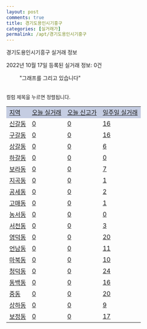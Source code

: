 ```yaml
---
layout: post
comments: true
title: 경기도용인시기흥구
categories: [실거래가]
permalink: /apt/경기도용인시기흥구
---
```


경기도용인시기흥구 실거래 정보

2022년 10월 17일 등록된 실거래 정보: 0건

<!--<script async src="https://pagead2.googlesyndication.com/pagead/js/adsbygoogle.js?client=ca-pub-3485438051770037"
 crossorigin="anonymous"></script>-->

<script type="text/javascript">
  google.charts.load('current', {'packages':['corechart']});
  google.charts.setOnLoadCallback(drawChart);

  function drawChart() {
    var data = google.visualization.arrayToDataTable([['거래일', '매매', '전월세', '전매'], ['21-01', 3, 3, 0], ['21-02', 0, 4, 0], ['21-03', 1, 4, 0], ['21-04', 0, 2, 0], ['21-05', 3, 0, 0], ['21-06', 0, 1, 0], ['21-07', 1, 65, 0], ['21-08', 216, 248, 0], ['21-09', 8, 36, 0], ['21-10', 121, 313, 2], ['21-11', 190, 657, 1], ['21-12', 140, 645, 0], ['22-01', 87, 660, 0], ['22-02', 123, 720, 0], ['22-03', 130, 767, 0], ['22-04', 165, 781, 1], ['22-05', 150, 767, 0], ['22-06', 90, 693, 0], ['22-07', 63, 782, 0], ['22-08', 62, 666, 0], ['22-09', 38, 603, 0], ['22-10', 7, 215, 0]]);

    var options = {
      title: '최근 1년간 유형별 거래량 추이',
      legend: { position: 'bottom' }
    };

    setTimeout(function() {
        var chart = new google.visualization.LineChart(document.getElementById('columnchart_material'));
        chart.draw(data, (options));
        document.getElementById('loading').style.display = 'none';
        var dayLabel = (new Date()).getDay();
        if (dayLabel < 2) {
            sorttable.innerSortFunction.apply(document.getElementById('week'), []);
            sorttable.innerSortFunction.apply(document.getElementById('week'), []);        
        }
        else {
            sorttable.innerSortFunction.apply(document.getElementById('today'), []);
            sorttable.innerSortFunction.apply(document.getElementById('today'), []);
        }
    }, 200);

  }
</script>

<div id="loading" style="z-index:20; display: block; margin-left: 35px">"그래프를 그리고 있습니다"</div>
<div id="columnchart_material" style="width: 95%; margin-left: -35px; display: block"></div>
<!--<div style="width: 95%; margin-left: -35px; display: block">
      <script async src="https://pagead2.googlesyndication.com/pagead/js/adsbygoogle.js?client=ca-pub-3485438051770037"
          crossorigin="anonymous"></script>
      <ins class="adsbygoogle"
          style="display:block"
          data-ad-format="fluid"
          data-ad-layout-key="-fb+5w+4e-db+86"
          data-ad-client="ca-pub-3485438051770037"
          data-ad-slot="1827090281"></ins>
      <script>
          (adsbygoogle = window.adsbygoogle || []).push({});
      </script>
</div>-->
<br>

<font size='small' style='font-size: small;'>컬럼 제목을 누르면 정렬됩니다.</font>
<table class="sortable">
  <tr style='background-color: rgba(114, 132, 186,0.4);'>
    <td id="region"><a href="#">지역</a></td>
    <td id="today"><a href="#">오늘 실거래</a></td>
    <td id="today_new"><a href="#">오늘 신고가</a></td>
    <td id="week"><a href="#">일주일 실거래</a></td>
  </tr>

  
  <tr class="item">
    <td><a href="경기도용인시기흥구신갈동">신갈동</a></td>
    <td><a href="경기도용인시기흥구신갈동">0</a></td>
    <td><a href="경기도용인시기흥구신갈동">0</a></td>
    <td><a href="경기도용인시기흥구신갈동">16</a></td>
  </tr>
    

  <tr class="item">
    <td><a href="경기도용인시기흥구구갈동">구갈동</a></td>
    <td><a href="경기도용인시기흥구구갈동">0</a></td>
    <td><a href="경기도용인시기흥구구갈동">0</a></td>
    <td><a href="경기도용인시기흥구구갈동">16</a></td>
  </tr>
    

  <tr class="item">
    <td><a href="경기도용인시기흥구상갈동">상갈동</a></td>
    <td><a href="경기도용인시기흥구상갈동">0</a></td>
    <td><a href="경기도용인시기흥구상갈동">0</a></td>
    <td><a href="경기도용인시기흥구상갈동">6</a></td>
  </tr>
    

  <tr class="item">
    <td><a href="경기도용인시기흥구하갈동">하갈동</a></td>
    <td><a href="경기도용인시기흥구하갈동">0</a></td>
    <td><a href="경기도용인시기흥구하갈동">0</a></td>
    <td><a href="경기도용인시기흥구하갈동">0</a></td>
  </tr>
    

  <tr class="item">
    <td><a href="경기도용인시기흥구보라동">보라동</a></td>
    <td><a href="경기도용인시기흥구보라동">0</a></td>
    <td><a href="경기도용인시기흥구보라동">0</a></td>
    <td><a href="경기도용인시기흥구보라동">7</a></td>
  </tr>
    

  <tr class="item">
    <td><a href="경기도용인시기흥구지곡동">지곡동</a></td>
    <td><a href="경기도용인시기흥구지곡동">0</a></td>
    <td><a href="경기도용인시기흥구지곡동">0</a></td>
    <td><a href="경기도용인시기흥구지곡동">1</a></td>
  </tr>
    

  <tr class="item">
    <td><a href="경기도용인시기흥구공세동">공세동</a></td>
    <td><a href="경기도용인시기흥구공세동">0</a></td>
    <td><a href="경기도용인시기흥구공세동">0</a></td>
    <td><a href="경기도용인시기흥구공세동">2</a></td>
  </tr>
    

  <tr class="item">
    <td><a href="경기도용인시기흥구고매동">고매동</a></td>
    <td><a href="경기도용인시기흥구고매동">0</a></td>
    <td><a href="경기도용인시기흥구고매동">0</a></td>
    <td><a href="경기도용인시기흥구고매동">1</a></td>
  </tr>
    

  <tr class="item">
    <td><a href="경기도용인시기흥구농서동">농서동</a></td>
    <td><a href="경기도용인시기흥구농서동">0</a></td>
    <td><a href="경기도용인시기흥구농서동">0</a></td>
    <td><a href="경기도용인시기흥구농서동">0</a></td>
  </tr>
    

  <tr class="item">
    <td><a href="경기도용인시기흥구서천동">서천동</a></td>
    <td><a href="경기도용인시기흥구서천동">0</a></td>
    <td><a href="경기도용인시기흥구서천동">0</a></td>
    <td><a href="경기도용인시기흥구서천동">3</a></td>
  </tr>
    

  <tr class="item">
    <td><a href="경기도용인시기흥구영덕동">영덕동</a></td>
    <td><a href="경기도용인시기흥구영덕동">0</a></td>
    <td><a href="경기도용인시기흥구영덕동">0</a></td>
    <td><a href="경기도용인시기흥구영덕동">20</a></td>
  </tr>
    

  <tr class="item">
    <td><a href="경기도용인시기흥구언남동">언남동</a></td>
    <td><a href="경기도용인시기흥구언남동">0</a></td>
    <td><a href="경기도용인시기흥구언남동">0</a></td>
    <td><a href="경기도용인시기흥구언남동">11</a></td>
  </tr>
    

  <tr class="item">
    <td><a href="경기도용인시기흥구마북동">마북동</a></td>
    <td><a href="경기도용인시기흥구마북동">0</a></td>
    <td><a href="경기도용인시기흥구마북동">0</a></td>
    <td><a href="경기도용인시기흥구마북동">10</a></td>
  </tr>
    

  <tr class="item">
    <td><a href="경기도용인시기흥구청덕동">청덕동</a></td>
    <td><a href="경기도용인시기흥구청덕동">0</a></td>
    <td><a href="경기도용인시기흥구청덕동">0</a></td>
    <td><a href="경기도용인시기흥구청덕동">24</a></td>
  </tr>
    

  <tr class="item">
    <td><a href="경기도용인시기흥구동백동">동백동</a></td>
    <td><a href="경기도용인시기흥구동백동">0</a></td>
    <td><a href="경기도용인시기흥구동백동">0</a></td>
    <td><a href="경기도용인시기흥구동백동">16</a></td>
  </tr>
    

  <tr class="item">
    <td><a href="경기도용인시기흥구중동">중동</a></td>
    <td><a href="경기도용인시기흥구중동">0</a></td>
    <td><a href="경기도용인시기흥구중동">0</a></td>
    <td><a href="경기도용인시기흥구중동">20</a></td>
  </tr>
    

  <tr class="item">
    <td><a href="경기도용인시기흥구상하동">상하동</a></td>
    <td><a href="경기도용인시기흥구상하동">0</a></td>
    <td><a href="경기도용인시기흥구상하동">0</a></td>
    <td><a href="경기도용인시기흥구상하동">9</a></td>
  </tr>
    

  <tr class="item">
    <td><a href="경기도용인시기흥구보정동">보정동</a></td>
    <td><a href="경기도용인시기흥구보정동">0</a></td>
    <td><a href="경기도용인시기흥구보정동">0</a></td>
    <td><a href="경기도용인시기흥구보정동">17</a></td>
  </tr>
    


</table>


    